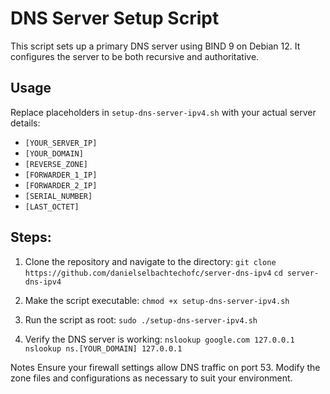 # DNS Server Setup Script
This script sets up a primary DNS server using BIND 9 on Debian 12. It configures the server to be both recursive and authoritative.

## Usage
Replace placeholders in `setup-dns-server-ipv4.sh` with your actual server details:

   - `[YOUR_SERVER_IP]`
   - `[YOUR_DOMAIN]`
   - `[REVERSE_ZONE]`
   - `[FORWARDER_1_IP]`
   - `[FORWARDER_2_IP]`
   - `[SERIAL_NUMBER]`
   - `[LAST_OCTET]`

## Steps:

1. Clone the repository and navigate to the directory:
`git clone https://github.com/danielselbachtechofc/server-dns-ipv4`
`cd server-dns-ipv4`


2. Make the script executable:
`chmod +x setup-dns-server-ipv4.sh`


3. Run the script as root:
`sudo ./setup-dns-server-ipv4.sh`


4. Verify the DNS server is working:
`nslookup google.com 127.0.0.1`
`nslookup ns.[YOUR_DOMAIN] 127.0.0.1`

Notes
Ensure your firewall settings allow DNS traffic on port 53.
Modify the zone files and configurations as necessary to suit your environment.
